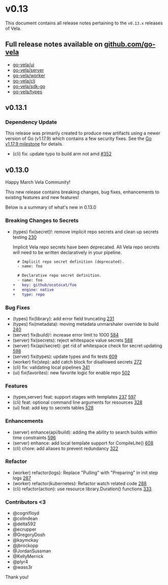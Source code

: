 # v0.13

This document contains all release notes pertaining to the `v0.13.x` releases of Vela.

## Full release notes available on [github.com/go-vela](https://github.com/go-vela)

* [go-vela/ui](https://github.com/go-vela/ui/releases)
* [go-vela/server](https://github.com/go-vela/server/releases)
* [go-vela/worker](https://github.com/go-vela/worker/releases)
* [go-vela/cli](https://github.com/go-vela/cli/releases)
* [go-vela/sdk-go](https://github.com/go-vela/sdk-go/releases)
* [go-vela/types](https://github.com/go-vela/types/releases)

## v0.13.1

### Dependency Update

This release was primarily created to produce new artifacts using a newer version of Go (v1.17.9) which contains a few security fixes. See the [Go v1.17.9 milestone](https://github.com/golang/go/issues?q=milestone%3AGo1.17.9+label%3ACherryPickApproved) for details.

* (cli) fix: update typo to build arm not amd [#352](https://github.com/go-vela/cli/pull/352)

## v0.13.0

Happy March Vela Community!

This new release contains breaking changes, bug fixes, enhancements to existing features and new features!

Below is a summary of what's new in 0.13.0

### Breaking Changes to Secrets

* (types) fix(secret)!: remove implicit repo secrets and clean up secrets testing [230](https://github.com/go-vela/types/pull/230)

  Implicit Vela repo secrets have been deprecated. All Vela repo secrets will need to be written declaratively in your pipeline.

  ```diff
    # Implicit repo secret definition (deprecated).
    - name: foo

    # Declarative repo secret definition.
    - name: foo
  +   key: github/ocotocat/foo
  +   engine: native
  +   type: repo
  ```

### Bug Fixes

* (types) fix(library): add error field truncating [231](https://github.com/go-vela/types/pull/231)
* (types) fix(metadata): moving metadata unmarshaler override to build [240](https://github.com/go-vela/types/pull/240)
* (server) fix(build)!: increase error limit to 1000 [584](https://github.com/go-vela/server/pull/584)
* (server) fix(secrets): reject whitespace value secrets [588](https://github.com/go-vela/server/pull/588)
* (server) fix(api/secret): get rid of whitespace check for secret updating [598](https://github.com/go-vela/server/pull/598)
* (server) fix(types): update types and fix tests [609](https://github.com/go-vela/server/pull/609)
* (worker) fix(step): add catch block for disallowed secrets [272](https://github.com/go-vela/worker/pull/272)
* (cli) fix: validating local pipelines [341](https://github.com/go-vela/cli/pull/341)
* (ui) fix(favorites): new favorite logic for enable repo [502](https://github.com/go-vela/ui/pull/502)

### Features

* (types,server) feat: support stages with templates [237](https://github.com/go-vela/types/pull/237) [597](https://github.com/go-vela/server/pull/597)
* (cli) feat: optional command line arguments for resources [328](https://github.com/go-vela/cli/pull/328)
* (ui) feat: add key to secrets tables [528](https://github.com/go-vela/ui/pull/528)

### Enhancements

* (server) enhance(api/build): adding the ability to search builds within time constraints [596](https://github.com/go-vela/server/pull/586)
* (server) enhance: add local template support for CompileLite() [608](https://github.com/go-vela/server/pull/608)
* (cli) chore: add aliases to prevent redundancy [322](https://github.com/go-vela/cli/pull/322)

### Refactor

* (worker) refactor(logs): Replace "Pulling" with "Preparing" in init step logs [287](https://github.com/go-vela/worker/pull/287)
* (worker) refactor(kubernetes): Refactor watch related code [288](https://github.com/go-vela/worker/pull/288)
* (cli) refactor(action): use resource library.Duration() functions [333](https://github.com/go-vela/cli/pull/333)

### Contributors <3

* @cognifloyd
* @colindean
* @delta592
* @ecrupper
* @GregoryDosh
* @kaymckay
* @jbrockopp
* @JordanSussman
* @KellyMerrick
* @plyr4
* @wass3r

Thank you!

